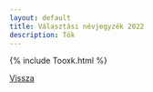 ```yaml
---
layout: default
title: Választási névjegyzék 2022
description: Tök
---
```


{% include Tooxk.html %}

[Vissza](./)